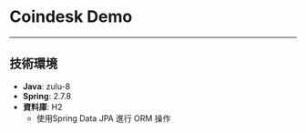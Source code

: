 # Coindesk Demo

---

## 技術環境

- **Java**: zulu-8
- **Spring**: 2.7.8
- **資料庫**: H2
  - 使用Spring Data JPA 進行 ORM 操作
